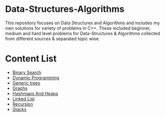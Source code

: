 # Data-Structures-Algorithms

This repository focuses on Data Structures and Algorithms and includes my own solutions for variety of problems in C++. 
These included beginner, medium and hard level problems for Data-Structures & Algorithms collected from different sources & separated topic wise.


# Content List 
- [Binary Search](/Binary%20Search)
- [Dynamic Programming](/Dynamic_programming)
- [Generic trees](/Generic%20Trees)
- [Graphs](/Graphs)
- [Hashmaps And Heaps](/Hashmaps_and_heaps)
- [Linked List](/Linked%20List)
- [Recursion](/Recursion)
- [Stacks](/Stacks)
